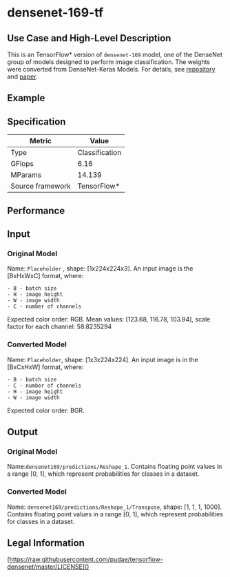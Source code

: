 # densenet-169-tf

## Use Case and High-Level Description

This is an TensorFlow\* version of `densenet-169` model, one of the DenseNet
group of models designed to perform image classification. The weights were converted from DenseNet-Keras Models. For details, see [repository](https://github.com/pudae/tensorflow-densenet/) and [paper](https://arxiv.org/pdf/1608.06993.pdf).

## Example

## Specification

| Metric                          | Value                                     |
|---------------------------------|-------------------------------------------|
| Type                            | Classification                            |
| GFlops                          | 6.16                                      |
| MParams                         | 14.139                                    |
| Source framework                | TensorFlow\*                              |

## Performance

## Input

### Original Model

Name: `Placeholder` , shape: [1x224x224x3]. An input image is the [BxHxWxC] format,
   where:

    - B - batch size
    - H - image height
    - W - image width
    - C - number of channels

   Expected color order: RGB.
   Mean values: [123.68, 116.78, 103.94], scale factor for each channel: 58.8235294

### Converted Model

Name: `Placeholder`, shape: [1x3x224x224]. An input image is in the [BxCxHxW] format,
   where:

    - B - batch size
    - C - number of channels
    - H - image height
    - W - image width

   Expected color order: BGR.

## Output

### Original Model

Name:`densenet169/predictions/Reshape_1`. Contains floating point values in a range [0, 1], which represent probabilities for classes in a dataset.

### Converted Model

Name: `densenet169/predictions/Reshape_1/Transpose`, shape: [1, 1, 1, 1000]. Contains floating point values in a range [0, 1], which represent probabilities for classes in a dataset.

## Legal Information
[https://raw.githubusercontent.com/pudae/tensorflow-densenet/master/LICENSE]()
